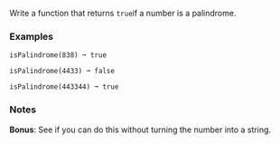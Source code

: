 Write a function that returns `true`if a number is a palindrome.


### Examples ###
    isPalindrome(838) ➞ true

    isPalindrome(4433) ➞ false

    isPalindrome(443344) ➞ true


### Notes ###
**Bonus**: See if you can do this without turning the number into a string.